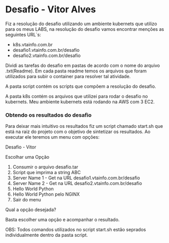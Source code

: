 # Desafio - Vitor Alves

Fiz a resolução do desafio utilizando um ambiente kubernets que utilizo para os meus LABS, na resolução do desafio vamos encontrar menções as seguintes URL`s:

- k8s.vtainfo.com.br
- desafio1.vtainfo.com.br/desafio
- desafio2.vtainfo.com.br/desafio

Dividi as tarefas do desafio em pastas de acordo com o nome do arquivo .txt(Readme). Em cada pasta readme temos os arquivos que foram utilizados para subir o container para resolver tal atividade.

A pasta script contém os scripts que compõem a resolução do desafio.

A pasta k8s contém os arquivos que utilizei para rodar o desafio no kubernets. Meu ambiente kubernets está rodando na AWS com 3 EC2.



### Obtendo os resultados do desafio

Para deixar mais intuitivo os resultados fiz um script chamado start.sh que está na raiz do projeto com o objetivo de sintetizar os resultados. Ao executar ele teremos um menu com opções:

Desafio - Vitor

Escolhar uma Opção

1. Consumir o arquivo desafio.tar
2. Script que imprima a string ABC
3. Server Name 1 - Get na URL desafio1.vtainfo.com.br/desafio
4. Server Name 2 - Get na URL desafio2.vtainfo.com.br/desafio
5. Hello World Python
6. Hello World Python pelo NGINX
7. Sair do menu

Qual a opção desejada?


Basta escolher uma opção e acompanhar o resultado.

OBS: Todos comandos utilizados no script start.sh estão seprados individualmente dentro da pasta script.